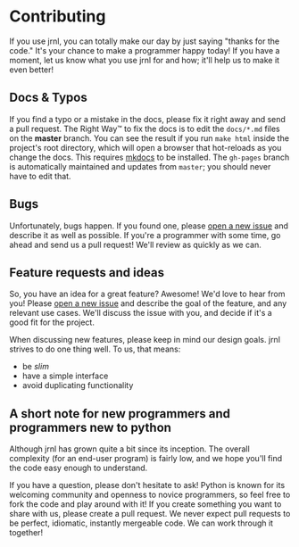 Contributing
============

If you use jrnl, you can totally make our day by just saying "thanks for the code." It's your chance to make a programmer happy today! If you have a moment, let us know what you use jrnl for and how; it'll help us to make it even better!


Docs & Typos
------------

If you find a typo or a mistake in the docs, please fix it right away and send a pull request. The Right Way™ to fix the docs is to edit the `docs/*.md` files on the **master** branch. You can see the result if you run `make html` inside the project's root directory, which will open a browser that hot-reloads as you change the docs. This requires [mkdocs](https://www.mkdocs.org) to be installed. The `gh-pages` branch is automatically maintained and updates from `master`; you should never have to edit that.

Bugs
----

Unfortunately, bugs happen. If you found one, please [open a new issue](https://github.com/jrnl-org/jrnl/issues/new) and describe it as well as possible. If you're a programmer with some time, go ahead and send us a pull request! We'll review as quickly as we can.


Feature requests and ideas
--------------------------

So, you have an idea for a great feature? Awesome! We'd love to hear from you! Please [open a new issue](https://github.com/jrnl-org/jrnl/issues) and describe the goal of the feature, and any relevant use cases. We'll discuss the issue with you, and decide if it's a good fit for the project.

When discussing new features, please keep in mind our design goals. jrnl strives to do one thing well. To us, that means:

* be _slim_
* have a simple interface
* avoid duplicating functionality


A short note for new programmers and programmers new to python
--------------------------------------------------------------

Although jrnl has grown quite a bit since its inception. The overall complexity (for an end-user program) is fairly low, and we hope you'll find the code easy enough to understand.

If you have a question, please don't hesitate to ask! Python is known for its welcoming community and openness to novice programmers, so feel free to fork the code and play around with it! If you create something you want to share with us, please create a pull request. We never expect pull requests to be perfect, idiomatic, instantly mergeable code. We can work through it together!
